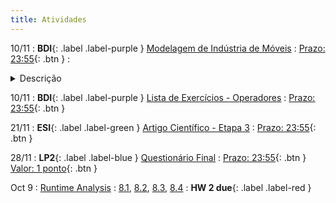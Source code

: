 ```yaml
---
title: Atividades
---
```


10/11
: **BDI**{: .label .label-purple } [Modelagem de Indústria de Móveis](https://presencial.muz.ifsuldeminas.edu.br/mod/assign/view.php?id=390313)
  : <span class="fs-3">[Prazo: 23:55](https://presencial.muz.ifsuldeminas.edu.br/mod/assign/view.php?id=390313){: .btn }</span>
: <details><summary>Descrição</summary>
Elaborar a modelagem referente ao PDF ["Indústria de Móveis"](https://presencial.muz.ifsuldeminas.edu.br/mod/resource/view.php?id=390311) no MySQL Workbench (Enviar no formato .mwb ou .sql).
</details>

10/11
: **BDI**{: .label .label-purple } [Lista de Exercícios - Operadores](https://presencial.muz.ifsuldeminas.edu.br/mod/assign/view.php?id=398325)
  : <span class="fs-3">[Prazo: 23:55](https://presencial.muz.ifsuldeminas.edu.br/mod/assign/view.php?id=398325){: .btn }</span>

21/11
: **ESI**{: .label .label-green } [Artigo Científico - Etapa 3](https://presencial.muz.ifsuldeminas.edu.br/mod/quiz/view.php?id=398468)
  : <span class="fs-3">[Prazo: 23:55](https://presencial.muz.ifsuldeminas.edu.br/mod/quiz/view.php?id=398468){: .btn }</span>

28/11
: **LP2**{: .label .label-blue } [Questionário Final](https://presencial.muz.ifsuldeminas.edu.br/mod/quiz/view.php?id=398661)
  : <span class="fs-3">[Prazo: 23:55](https://presencial.muz.ifsuldeminas.edu.br/mod/quiz/view.php?id=398468){: .btn }</span> <span class="fs-3">[Valor: 1 ponto](https://presencial.muz.ifsuldeminas.edu.br/mod/quiz/view.php?id=398468){: .btn }</span>

Oct 9
: [Runtime Analysis](#)
  : [8.1](#), [8.2](#), [8.3](#), [8.4](#)
: **HW 2 due**{: .label .label-red }
